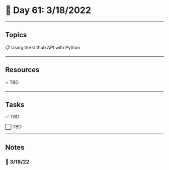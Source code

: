# :calendar: Day 61: 3/18/2022

---

## Topics

:clipboard: Using the Github API with Python

---

## Resources

:star: TBD

---

## Tasks

:white_check_mark: TBD

:white_large_square: TBD

---

## Notes

### :notebook: 3/18/22
